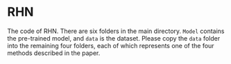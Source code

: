 # RHN
The code of RHN.
There are six folders in the main directory. `Model` contains the pre-trained model, and `data` is the dataset. Please copy the `data` folder into the remaining four folders, each of which represents one of the four methods described in the paper.
